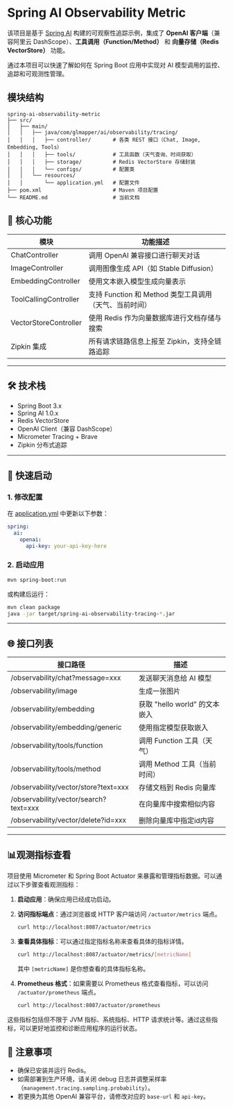 # Spring AI Observability Metric

该项目是基于 [Spring AI](https://docs.spring.io/spring-ai/) 构建的可观察性追踪示例，集成了 **OpenAI 客户端**（兼容阿里云 DashScope）、**工具调用（Function/Method）** 和 **向量存储（Redis VectorStore）** 功能。
 

通过本项目可以快速了解如何在 Spring Boot 应用中实现对 AI 模型调用的监控、追踪和可观测性管理。


## 模块结构

```
spring-ai-observability-metric
├── src/
│   ├── main/
│   │   ├── java/com/glmapper/ai/observability/tracing/
│   │   │   ├── controller/       # 各类 REST 接口（Chat, Image, Embedding, Tools）
│   │   │   ├── tools/            # 工具函数（天气查询、时间获取）
│   │   │   ├── storage/          # Redis VectorStore 存储封装
│   │   │   └── configs/          # 配置类
│   │   └── resources/
│   │       └── application.yml   # 配置文件
├── pom.xml                       # Maven 项目配置
└── README.md                     # 当前文档
```

## 🧩 核心功能

| 模块 | 功能描述 |
|------|----------|
| ChatController | 调用 OpenAI 兼容接口进行聊天对话 |
| ImageController | 调用图像生成 API（如 Stable Diffusion） |
| EmbeddingController | 使用文本嵌入模型生成向量表示 |
| ToolCallingController | 支持 Function 和 Method 类型工具调用（天气、当前时间） |
| VectorStoreController | 使用 Redis 作为向量数据库进行文档存储与搜索 |
| Zipkin 集成 | 所有请求链路信息上报至 Zipkin，支持全链路追踪 |

---

## 🛠️ 技术栈

- Spring Boot 3.x
- Spring AI 1.0.x
- Redis VectorStore
- OpenAI Client（兼容 DashScope）
- Micrometer Tracing + Brave
- Zipkin 分布式追踪

---

## 🚀 快速启动
### 1. 修改配置

在 [application.yml](file:///Users/mrliu/githubWorkspace/spring-ai-summary/spring-ai-mcp/mcp-server-weather/target/classes/application.yml) 中更新以下参数：

```yaml
spring:
  ai:
    openai:
      api-key: your-api-key-here
```

### 2. 启动应用

```bash
mvn spring-boot:run
```

或构建后运行：

```bash
mvn clean package
java -jar target/spring-ai-observability-tracing-*.jar
```

---

## 🌐 接口列表

| 接口路径                                  | 描述                     |
|---------------------------------------|------------------------|
| /observability/chat?message=xxx       | 发送聊天消息给 AI 模型          |
| /observability/image                  | 生成一张图片                 |
| /observability/embedding              | 获取 "hello world" 的文本嵌入 |
| /observability/embedding/generic      | 使用指定模型获取嵌入             |
| /observability/tools/function         | 调用 Function 工具（天气）     |
| /observability/tools/method           | 调用 Method 工具（当前时间）     |
| /observability/vector/store?text=xxx  | 存储文档到 Redis 向量库        |
| /observability/vector/search?text=xxx | 在向量库中搜索相似内容            |
| /observability/vector/delete?id=xxx   | 删除向量库中指定id内容                 |

---

## 📊观测指标查看

项目使用 Micrometer 和 Spring Boot Actuator 来暴露和管理指标数据。可以通过以下步骤查看观测指标：

1. **启动应用**：确保应用已经成功启动。

2. **访问指标端点**：通过浏览器或 HTTP 客户端访问 `/actuator/metrics` 端点。

   ```bash
   curl http://localhost:8087/actuator/metrics
   ```

3. **查看具体指标**：可以通过指定指标名称来查看具体的指标详情。

   ```bash
   curl http://localhost:8087/actuator/metrics/[metricName]
   ```

   其中 `[metricName]` 是你想查看的具体指标名称。

4. **Prometheus 格式**：如果需要以 Prometheus 格式查看指标，可以访问 `/actuator/prometheus` 端点。

   ```bash
   curl http://localhost:8087/actuator/prometheus
   ```

这些指标包括但不限于 JVM 指标、系统指标、HTTP 请求统计等。通过这些指标，可以更好地监控和诊断应用程序的运行状态。

## 📝 注意事项

- 确保已安装并运行 Redis。
- 如需部署到生产环境，请关闭 debug 日志并调整采样率（`management.tracing.sampling.probability`）。
- 若更换为其他 OpenAI 兼容平台，请修改对应的 `base-url` 和 `api-key`。
